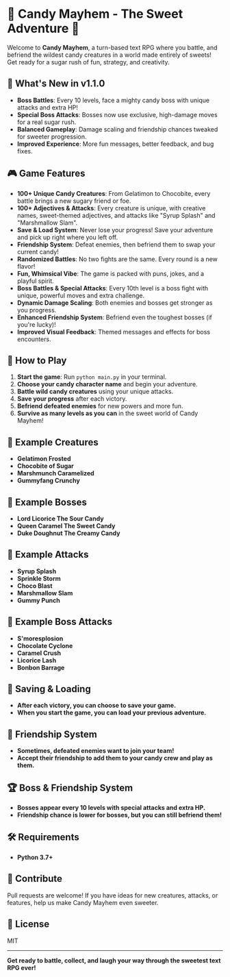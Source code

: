 # 🍬 Candy Mayhem - The Sweet Adventure 🍭

Welcome to **Candy Mayhem**, a turn-based text RPG where you battle, and befriend the wildest candy creatures in a world made entirely of sweets! Get ready for a sugar rush of fun, strategy, and creativity.

## 🍥 What's New in v1.1.0
- **Boss Battles**: Every 10 levels, face a mighty candy boss with unique attacks and extra HP!
- **Special Boss Attacks**: Bosses now use exclusive, high-damage moves for a real sugar rush.
- **Balanced Gameplay**: Damage scaling and friendship chances tweaked for sweeter progression.
- **Improved Experience**: More fun messages, better feedback, and bug fixes.

## 🎮 Game Features
- **100+ Unique Candy Creatures**: From Gelatimon to Chocobite, every battle brings a new sugary friend or foe.
- **100+ Adjectives & Attacks**: Every creature is unique, with creative names, sweet-themed adjectives, and attacks like "Syrup Splash" and "Marshmallow Slam".
- **Save & Load System**: Never lose your progress! Save your adventure and pick up right where you left off.
- **Friendship System**: Defeat enemies, then befriend them to swap your current candy!
- **Randomized Battles**: No two fights are the same. Every round is a new flavor!
- **Fun, Whimsical Vibe**: The game is packed with puns, jokes, and a playful spirit.
- **Boss Battles & Special Attacks**: Every 10th level is a boss fight with unique, powerful moves and extra challenge.
- **Dynamic Damage Scaling**: Both enemies and bosses get stronger as you progress.
- **Enhanced Friendship System**: Befriend even the toughest bosses (if you're lucky)!
- **Improved Visual Feedback**: Themed messages and effects for boss encounters.

## 🚀 How to Play
1. **Start the game**: Run `python main.py` in your terminal.
2. **Choose your candy character name** and begin your adventure.
3. **Battle wild candy creatures** using your unique attacks.
4. **Save your progress** after each victory.
5. **Befriend defeated enemies** for new powers and more fun.
6. **Survive as many levels as you can** in the sweet world of Candy Mayhem!

## 🧁 Example Creatures
- **Gelatimon Frosted**
- **Chocobite of Sugar**
- **Marshmunch Caramelized**
- **Gummyfang Crunchy**

## 🍭 Example Bosses
- **Lord Licorice The Sour Candy**
- **Queen Caramel The Sweet Candy**
- **Duke Doughnut The Creamy Candy**

## 🍫 Example Attacks
- **Syrup Splash**
- **Sprinkle Storm**
- **Choco Blast**
- **Marshmallow Slam**
- **Gummy Punch**

## 🍥 Example Boss Attacks
- **S'moresplosion**
- **Chocolate Cyclone**
- **Caramel Crush**
- **Licorice Lash**
- **Bonbon Barrage**

## 💾 Saving & Loading
- **After each victory, you can choose to save your game.**
- **When you start the game, you can load your previous adventure.**

## 🤝 Friendship System
- **Sometimes, defeated enemies want to join your team!**
- **Accept their friendship to add them to your candy crew and play as them.**

## 🏆 Boss & Friendship System
- **Bosses appear every 10 levels with special attacks and extra HP.**
- **Friendship chance is lower for bosses, but you can still befriend them!**

## 🛠️ Requirements
- **Python 3.7+**

## 🎉 Contribute
Pull requests are welcome! If you have ideas for new creatures, attacks, or features, help us make Candy Mayhem even sweeter.

## 📜 License
MIT

---

**Get ready to battle, collect, and laugh your way through the sweetest text RPG ever!**